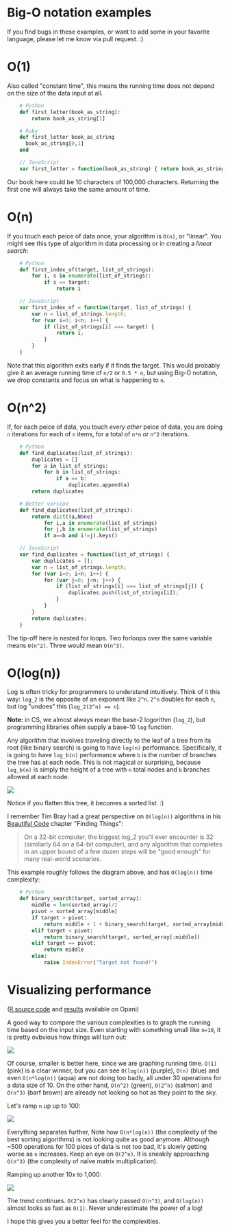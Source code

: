 # Big-O notation examples

If you find bugs in these examples, or want to add some in your favorite language, please let me know via pull request. :)

# O(1)

Also called "constant time", this means the running time does not depend on the
size of the data input at all.

```python
    # Python
    def first_letter(book_as_string):
        return book_as_string[1]
```

```ruby
    # Ruby
    def first_letter book_as_string
      book_as_string[0,1]
    end
```

```javascript
    // JavaScript
    var first_letter = function(book_as_string) { return book_as_string[0]; }
```

Our book here could be 10 characters of 100,000 characters. Returning the first 
one will always take the same amount of time.

# O(n)

If you touch each peice of data once, your algorithm is `O(n)`, or "linear". You might
see this type of algorithm in data processing or in creating a *linear search*:

```python
    # Python
    def first_index_of(target, list_of_strings):
        for i, s in enumerate(list_of_strings):
            if s == target:
                return i
```

```javascript
    // JavaScript
    var first_index_of = function(target, list_of_strings) {
        var n = list_of_strings.length;
        for (var i=0; i<n; i++) {
            if (list_of_strings[i] === target) {
                return i;
            }
        }
    }
```

Note that this algorithm exits early if it finds the target. This would probably
give it an average running time of `n/2` or `0.5 * n`, but using Big-O notation, 
we drop constants and focus on what is happening to `n`.

# O(n^2)

If, for each peice of data, you touch *every other* peice of data, you are doing
`n` iterations for each of `n` items, for a total of `n*n` or `n^2` iterations.

```python
    # Python
    def find_duplicates(list_of_strings):
        duplicates = []
        for a in list_of_strings:
            for b in list_of_strings:
                if a == b:
                    duplicates.append(a)
        return duplicates

    # Better version
    def find_duplicates(list_of_strings):
        return dict((a,None) 
            for i,a in enumerate(list_of_strings) 
            for j,b in enumerate(list_of_strings) 
            if a==b and i!=j).keys()
```

```javascript
    // JavaScript
    var find_duplicates = function(list_of_strings) {
        var duplicates = [];
        var n = list_of_strings.length;
        for (var i=0; i<n; i++) {
            for (var j=0; j<n; j++) {
                if (list_of_strings[i] === list_of_strings[j]) {
                    duplicates.push(list_of_strings[i]);
                }
            }
        }
        return duplicates;
    }
```

The tip-off here is nested for loops. Two forloops over the same variable means
`O(n^2)`. Three would mean `O(n^3)`.

    
# O(log(n))

Log is often tricky for programmers to understand intuitively. Think of it this
way: `log_2` is the opposite of an exponent like `2^n`. `2^n` doubles for each `n`, but
log "undoes" this (`log_2(2^n) == n`).

**Note:** in CS, we almost always mean the base-2 logorithm (`log_2`), but programming
libraries often supply a base-10 `log` function. 

Any algorithm that involves traveling directly to the leaf of a tree from its
root (like binary search) is going to have `log(n)` performance. Specifically,
it is going to have `log_b(n)` performance where `b` is the number of branches
the tree has at each node. This is not magical or surprising, because
`log_b(n)` is simply the height of a tree with `n` total nodes and `b` branches
allowed at each node.

![](https://github.com/generalassembly/cs-for-hackers/raw/master/week-03/binary_tree.png)

Notice if you flatten this tree, it becomes a sorted list. :)

I remember Tim Bray had a great perspective on `O(log(n))` algorithms in his
[Beautiful Code](http://shop.oreilly.com/product/9780596510046.do) chapter "Finding Things":

> On a 32-bit computer, the biggest log_2 you'll ever encounter is 32
> (simillarly 64 on a 64-bit computer), and any algorithm that completes in an
> upper bound of a few dozen steps will be "good enough" for many real-world
> scenarios.

This example roughly follows the diagram above, and has `O(log(n))`
time complexity:

```python
    # Python
    def binary_search(target, sorted_array):
        middle = len(sorted_array)/2
        pivot = sorted_array[middle]
        if target > pivot:
            return middle + 1 + binary_search(target, sorted_array[middle+1:])
        elif target < pivot:
            return binary_search(target, sorted_array[:middle])
        elif target == pivot:
            return middle
        else:
            raise IndexError("Target not found!")
```
            

# Visualizing performance

([R source code](http://opani.com/ryan/big-o/edit/) and [results](http://opani.com/ryan/big-o/833214592954/results/) available on Opani)

A good way to compare the various complexities is to graph the running time based
on the input size. Even starting with something small like `n=10`, it is pretty
ovbvious how things will turn out:

![](http://opani.com/ryan/big-o/833214592954/_figures/10_fig.795361665.png)

Of course, smaller is better here, since we are graphing running time. `O(1)` (pink) is 
a clear winner, but you can see `O(log(n))` (purple), `O(n)` (blue) and even `O(n*log(n))`
(aqua) are not doing too badly, all under 30 operations for a data size of 10. On the
other hand, `O(n^2)` (green), `O(2^n)` (salmon) and `O(n^3)` (barf brown) are already not
looking so hot as they point to the sky.

Let's ramp `n` up up to 100:

![](http://opani.com/ryan/big-o/833214592954/_figures/100_fig.240384150.png)

Everything separates further, Note how `O(n*log(n))` (the complexity of the best
sorting algorithms) is not looking quite as good anymore. Although ~500 operations
for 100 pices of data is not too bad, it's slowly getting worse as `n` increases.
Keep an eye on `O(2^n)`. It is sneakily approaching `O(n^3)` (the complexity of
naïve matrix multiplication).

Ramping up another 10x to 1,000:

![](http://opani.com/ryan/big-o/833214592954/_figures/1000_fig.477226108.png)

The trend continues. `O(2^n)` has clearly passed `O(n^3)`, and `O(log(n))` almost looks
as fast as `O(1)`. Never underestimate the power of a log!

I hope this gives you a better feel for the complexities.


